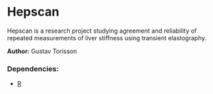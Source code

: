 # Hepscan

Hepscan is a research project studying agreement and reliability of repeated measurements of liver stiffness using transient elastography.

**Author:** Gustav Torisson

### Dependencies:
- [R](https://www.r-project.org/)
